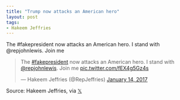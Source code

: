 ```yaml
---
title: "Trump now attacks an American hero"
layout: post
tags:
- Hakeem Jeffries
---
```


The #fakepresident now attacks an American hero. I stand with @repjohnlewis. Join me

<blockquote class="twitter-tweet"><p lang="en" dir="ltr">The <a href="https://twitter.com/hashtag/fakepresident?src=hash&amp;ref_src=twsrc%5Etfw">#fakepresident</a> now attacks an American hero. I stand with <a href="https://twitter.com/repjohnlewis?ref_src=twsrc%5Etfw">@repjohnlewis</a>. Join me <a href="https://t.co/fEX4g5Gz4s">pic.twitter.com/fEX4g5Gz4s</a></p>&mdash; Hakeem Jeffries (@RepJeffries) <a href="https://twitter.com/RepJeffries/status/820331121665855488?ref_src=twsrc%5Etfw">January 14, 2017</a></blockquote> <script async src="https://platform.twitter.com/widgets.js" charset="utf-8"></script>

Source: Hakeem Jeffries, via [&#x1D54F;](https://x.com)
